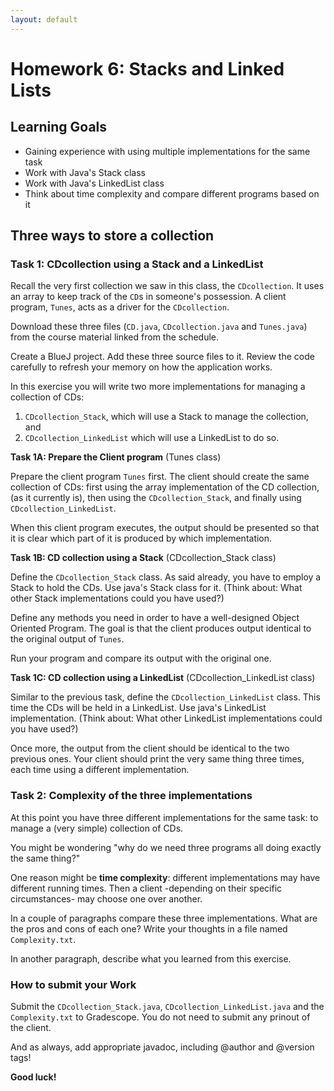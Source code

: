 ```yaml
---
layout: default
---
```



# Homework 6: Stacks and Linked Lists


## Learning Goals

* Gaining experience with using multiple implementations for the same task
* Work with Java's Stack class
* Work with Java's LinkedList class
* Think about time complexity and compare different programs based on it

## Three ways to store a collection

### Task 1: CDcollection using a Stack and a LinkedList

Recall the very first collection we saw in this class, the `CDcollection`. It uses an array to keep track of the `CD`s in someone's possession. A client program, `Tunes`, acts as a driver for the `CDcollection`.

Download these three files (`CD.java`, `CDcollection.java` and `Tunes.java`) from the course material linked from the schedule.

Create a BlueJ project. Add these three source files to it. Review the code  carefully to refresh your memory on how the application works.

In this exercise you will write two more implementations for managing a collection of CDs:
  1. `CDcollection_Stack`, which will use a Stack to manage the collection, and
  2. `CDcollection_LinkedList` which will use a LinkedList to do so.

**Task 1A: Prepare the Client program** (Tunes class)

Prepare the client program `Tunes` first. The client should create the same collection of CDs:
first using the array implementation of the CD collection, (as it currently is), then using the `CDcollection_Stack`, and finally using `CDcollection_LinkedList`.

When this client program executes, the output should be presented so that it is clear which part of it is produced by which implementation.

 **Task 1B: CD collection using a Stack** (CDcollection_Stack class)

Define the `CDcollection_Stack` class. As said already, you have to employ a Stack to hold the CDs. Use java's Stack class for it. (Think about: What other Stack implementations could you have used?)

Define any methods you need in order to have a well-designed Object Oriented Program. The goal is  that the client produces output identical to the original output of `Tunes`.

Run your program and compare its output with the original one.

**Task 1C: CD collection using a LinkedList** (CDcollection_LinkedList class)

Similar to the previous task, define the `CDcollection_LinkedList` class. This time the CDs will be held in a LinkedList. Use java's LinkedList implementation. (Think about: What other LinkedList implementations could you have used?)

Once more, the output from the client should be identical to the two previous ones. Your client should print the very same thing three times, each time using a different implementation.

### Task 2: Complexity of the three implementations
At this point you have three different implementations for the same task: to manage a (very simple) collection of CDs.

You might be wondering "why do we need three programs all doing exactly the same thing?"

One reason might be **time complexity**: different implementations may have different running times. Then a client -depending on their specific circumstances- may choose one over another.

In a couple of paragraphs compare these three implementations. What are the pros and cons of each one? Write your thoughts in a file named `Complexity.txt`.

In another paragraph, describe what you learned from this exercise.

### How to submit your Work
Submit the `CDcollection_Stack.java`, `CDcollection_LinkedList.java` and  the `Complexity.txt` to Gradescope. You do not need to submit any prinout of the client.

And as always, add appropriate javadoc, including @author and @version tags!

**Good luck!**


